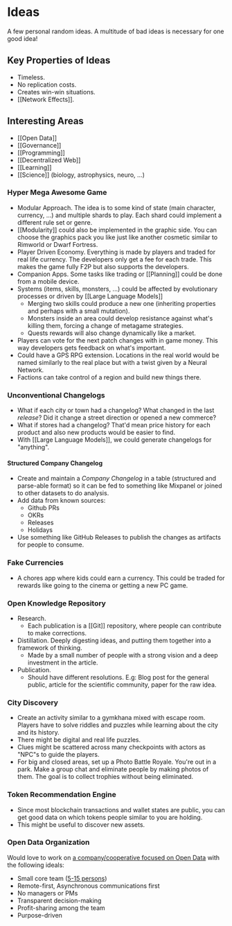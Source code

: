 # Ideas

A few personal random ideas. A multitude of bad ideas is necessary for one good idea!

## Key Properties of Ideas

- Timeless.
- No replication costs.
- Creates win-win situations.
- [[Network Effects]].

## Interesting Areas

- [[Open Data]]
- [[Governance]]
- [[Programming]]
- [[Decentralized Web]]
- [[Learning]]
- [[Science]] (biology, astrophysics, neuro, ...)

### Hyper Mega Awesome Game

- Modular Approach. The idea is to some kind of state (main character, currency, ...) and multiple shards to play. Each shard could implement a different rule set or genre.
- [[Modularity]] could also be implemented in the graphic side. You can choose the graphics pack you like just like another cosmetic similar to Rimworld or Dwarf Fortress.
- Player Driven Economy. Everything is made by players and traded for real life currency. The developers only get a fee for each trade. This makes the game fully F2P but also supports the developers.
- Companion Apps. Some tasks like trading or [[Planning]] could be done from a mobile device.
- Systems (items, skills, monsters, ...) could be affected by evolutionary processes or driven by [[Large Language Models]]
  - Merging two skills could produce a new one (inheriting properties and perhaps with a small mutation).
  - Monsters inside an area could develop resistance against what's killing them, forcing a change of metagame strategies.
  - Quests rewards will also change dynamically like a market.
- Players can vote for the next patch changes with in game money. This way developers gets feedback on what's important.
- Could have a GPS RPG extension. Locations in the real world would be named similarly to the real place but with a twist given by a Neural Network.
- Factions can take control of a region and build new things there.

### Unconventional Changelogs

- What if each city or town had a changelog? What changed in the last _release_? Did it change a street direction or opened a new commerce?
- What if stores had a changelog? That'd mean price history for each product and also new products would be easier to find.
- With [[Large Language Models]], we could generate changelogs for "anything".

#### Structured Company Changelog

- Create and maintain a _Company Changelog_ in a table (structured and parse-able format) so it can be fed to something like Mixpanel or joined to other datasets to do analysis.
- Add data from known sources:
  - Github PRs
  - OKRs
  - Releases
  - Holidays
- Use something like GitHub Releases to publish the changes as artifacts for people to consume.

### Fake Currencies

- A chores app where kids could earn a currency. This could be traded for rewards like going to the cinema or getting a new PC game.

### Open Knowledge Repository

- Research.
  - Each publication is a [[Git]] repository, where people can contribute to make corrections.
- Distillation. Deeply digesting ideas, and putting them together into a framework of thinking.
  - Made by a small number of people with a strong vision and a deep investment in the article.
- Publication.
  - Should have different resolutions. E.g: Blog post for the general public, article for the scientific community, paper for the raw idea.

### City Discovery

- Create an activity similar to a gymkhana mixed with escape room. Players have to solve riddles and puzzles while learning about the city and its history.
- There might be digital and real life puzzles.
- Clues might be scattered across many checkpoints with actors as "NPC"s to guide the players.
- For big and closed areas, set up a Photo Battle Royale. You're out in a park. Make a group chat and eliminate people by making photos of them. The goal is to collect trophies without being eliminated.

### Token Recommendation Engine

- Since most blockchain transactions and wallet states are public, you can get good data on which tokens people similar to you are holding.
- This might be useful to discover new assets.

### Open Data Organization

Would love to work on [a company/cooperative focused on Open Data](https://github.com/datonic) with the following ideals:

- Small core team ([5-15 persons](https://x.com/kepano/status/1706690014657274201))
- Remote-first, Asynchronous communications first
- No managers or PMs
- Transparent decision-making
- Profit-sharing among the team
- Purpose-driven
